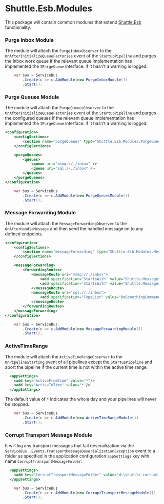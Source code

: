 Shuttle.Esb.Modules
===================

This package will contain common modules that extend [Shuttle.Esb](http://shuttle.github.io/shuttle-esb/) functionality.

### Purge Inbox Module

The module will attach the `PurgeInboxObserver` to the `OnAfterInitializeQueueFactories` event of the `StartupPipeline` and purges the inbox work queue if the relevant queue implementation has implemented the `IPurgeQueue` interface.  If it hasn't a warning is logged.

```c#
	var bus = ServiceBus
		.Create(c => c.AddModule(new PurgeInboxModule())
		.Start();
```

### Purge Queues Module

The module will attach the `PurgeQueuesObserver` to the `OnAfterInitializeQueueFactories` event of the `StartupPipeline` and purges the configured queues if the relevant queue implementation has implemented the `IPurgeQueue` interface.  If it hasn't a warning is logged.

```xml
<configuration>
	<configSections>
		<section name="purgeQueues" type="Shuttle.Esb.Modules.PurgeQueuesSection, Shuttle.Esb.Modules"/>
	</configSections>

	<purgeQueues>
		<queues>
			<queue uri="msmq://./inbox" />
			<queue uri="sql://./inbox" />
		</queues>
	</purgeQueues>
</configuration>
```

```c#
	var bus = ServiceBus
		.Create(c => c.AddModule(new PurgeQueuesModule())
		.Start();
```

### Message Forwarding Module

The module will attach the `MessageForwardingObserver` to the `OnAfterHandleMessage` and then send the handled message on to any defined endpoints.

```xml
<configuration>
	<configSections>
		<section name="messageForwarding" type="Shuttle.Esb.Modules.MessageForwardingSection, Shuttle.Esb.Modules"/>
	</configSections>

	<messageForwarding>
		<forwardingRoutes>
			<messageRoute uri="msmq://./inbox">
				<add specification="StartsWith" value="Shuttle.Messages1" />
				<add specification="StartsWith" value="Shuttle.Messages2" />
			</messageRoute>
			<messageRoute uri="sql://./inbox">
				<add specification="TypeList" value="DoSomethingCommand" />
			</messageRoute>
		</forwardingRoutes>
	</messageForwarding>
</configuration>
```

```c#
	var bus = ServiceBus
		.Create(c => c.AddModule(new MessageForwardingModule())
		.Start();
```

### ActiveTimeRange

The module will attach the `ActiveTimeRangeObserver` to the `OnPipelineStarting` event of all pipelines except the `StartupPipeline` and abort the pipeline if the current time is not within the active time range.

```xml
  <appSettings>
    <add key="ActiveFromTime" value="*"/>
    <add key="ActiveToTime" value="*"/>
  </appSettings>
```

The default value of `*` indicates the whole day and your pipelines will never be stopped.

```c#
	var bus = ServiceBus
		.Create(c => c.AddModule(new ActiveTimeRangeModule())
		.Start();
```

### Corrupt Transport Message Module

It will log any transport messages that fail deserailization via the `ServiceBus..Events.TransportMessageDeserializationException` event to a folder as specified in the application configuration `appSettings` key with name `CorruptTransportMessageFolder`:

```xml
  <appSettings>
    <add key="CorruptTransportMessageFolder" value="d:\shuttle-corrupt-messages"/>
  </appSettings>
```

```c#
	var bus = ServiceBus
		.Create(c => c.AddModule(new CorruptTransportMessageModule())
		.Start();
```

